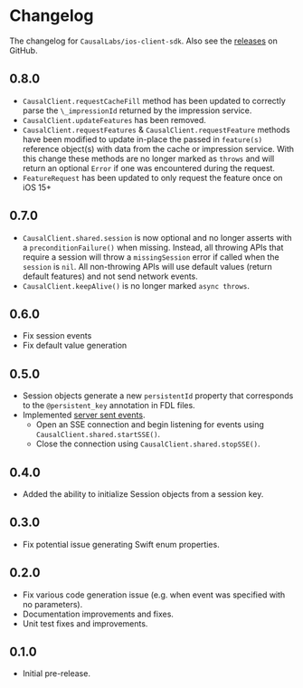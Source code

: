 # Changelog

The changelog for `CausalLabs/ios-client-sdk`. Also see the [releases](https://github.com/CausalLabs/ios-client-sdk/releases) on GitHub.

## 0.8.0

- `CausalClient.requestCacheFill` method has been updated to correctly parse the `\_impressionId` returned by the impression service.
- `CausalClient.updateFeatures` has been removed.
- `CausalClient.requestFeatures` & `CausalClient.requestFeature` methods have been modified to update in-place the passed in `feature(s)` reference object(s) with data from the cache or impression service. With this change these methods are no longer marked as `throws` and will return an optional `Error` if one was encountered during the request.
- `FeatureRequest` has been updated to only request the feature once on iOS 15+

## 0.7.0

- `CausalClient.shared.session` is now optional and no longer asserts with a `preconditionFailure()` when missing. Instead, all throwing APIs that require a session will throw a `missingSession` error if called when the `session` is `nil`. All non-throwing APIs will use default values (return default features) and not send network events.
- `CausalClient.keepAlive()` is no longer marked `async throws`.

## 0.6.0

- Fix session events
- Fix default value generation

## 0.5.0

- Session objects generate a new `persistentId` property that corresponds to the `@persistent_key` annotation in FDL files.
- Implemented [server sent events](https://tech.causallabs.io/docs/reference/iserver-endpoints/#iserversse).
  - Open an SSE connection and begin listening for events using `CausalClient.shared.startSSE()`.
  - Close the connection using `CausalClient.shared.stopSSE()`.

## 0.4.0

- Added the ability to initialize Session objects from a session key.

## 0.3.0

- Fix potential issue generating Swift enum properties.

## 0.2.0

- Fix various code generation issue (e.g. when event was specified with no parameters).
- Documentation improvements and fixes.
- Unit test fixes and improvements.

## 0.1.0

- Initial pre-release.

